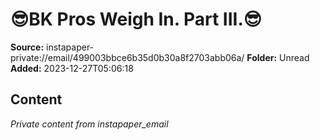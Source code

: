 # 😎BK Pros Weigh In. Part III.😎

**Source:** instapaper-private://email/499003bbce6b35d0b30a8f2703abb06a/
**Folder:** Unread
**Added:** 2023-12-27T05:06:18




## Content
*Private content from instapaper_email*
